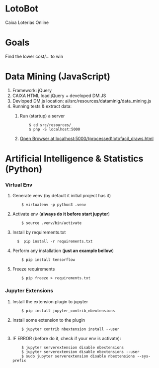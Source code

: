# LotoBot
Caixa Loterias Online


# Goals

Find the lower cost/... to win

# Data Mining (JavaScript)

1. Framework: jQuery
1. CAIXA HTML load jQuery + developed DM.JS
1. Devloped DM.js location: ai/src/resources/dataminig/data_mining.js
1. Running tests & extract data:
    1. Run (startup) a server

        ```shell
            $ cd src/resources/
            $ php -S localhost:5000
        ```
    1. [Open Browser at localhost:5000/(processed)lotofacil_draws.html](http://localhost:5000/(processed)lotofacil_draws.html)


# Artificial Intelligence & Statistics (Python)

### Virtual Env

1. Generate venv (by default it initial project has it)
    ```shell
        $ virtualenv -p python3 .venv
    ```
1. Activate env (__always do it before start jupyter__)
    ```shell
        $ source .venv/bin/activate
    ```
1. Install by requirements.txt
    ```shell
      $  pip install -r requirements.txt
    ```

1. Perform any installation (__just an example bellow__)
    ```shell
        $ pip install tensorflow
    ```
1. Freeze requirements
    ```shell
        $ pip freeze > requirements.txt
    ```

### Jupyter Extensions

1. Install the extension plugin to jupyter
    ```shell
        $ pip install jupyter_contrib_nbextensions
    ```
1. Install some extension to the plugin
    ```shell
        $ jupyter contrib nbextension install --user
    ```
1. IF ERROR (before do it, check if your env is activate):
    ```shell
		$ jupyter serverextension disable nbextensions
		$ jupyter serverextension disable nbextensions --user
		$ sudo jupyter serverextension disable nbextensions --sys-prefix
    ```

